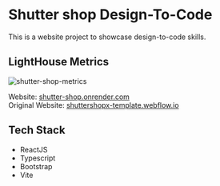 # Shutter shop Design-To-Code

This is a website project to showcase design-to-code skills.

## LightHouse Metrics
![shutter-shop-metrics](https://github.com/user-attachments/assets/f5b686b7-817b-4054-b440-1965cb085ad2)

Website: <a href="https://shutter-shop.onrender.com/">shutter-shop.onrender.com</a></br>
Original Website: <a href="https://shuttershopx-template.webflow.io/">shuttershopx-template.webflow.io</a>

## Tech Stack
- ReactJS
- Typescript
- Bootstrap
- Vite
